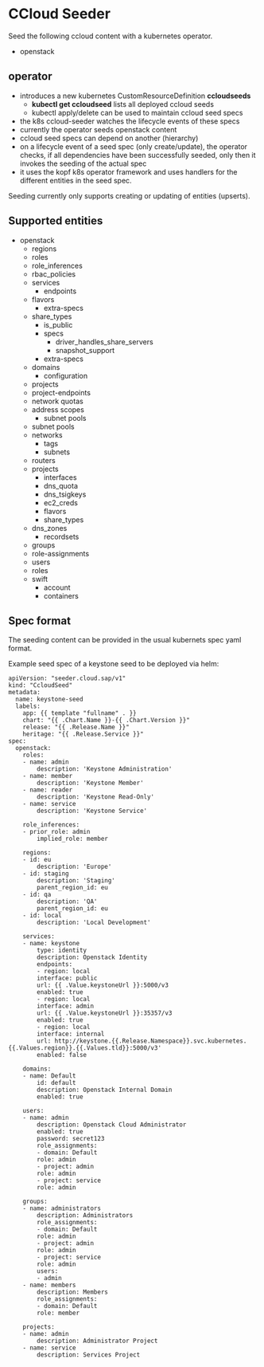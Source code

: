 # CCloud Seeder

Seed the following ccloud content with a kubernetes operator.
- openstack

## operator
- introduces a new kubernetes CustomResourceDefinition **ccloudseeds**
    - **kubectl get ccloudseed** lists all deployed ccloud seeds
    - kubectl apply/delete can be used to maintain ccloud seed specs
- the k8s ccloud-seeder watches the lifecycle events of these specs
- currently the operator seeds openstack content
- ccloud seed specs can depend on another (hierarchy) 
- on a lifecycle event of a seed spec (only create/update), the operator checks,
  if all dependencies have been successfully seeded, only then it invokes the 
  seeding of the actual spec
- it uses the kopf k8s operator framework and uses handlers for the different entities
  in the seed spec.
  
Seeding currently only supports creating or updating of entities (upserts).  

## Supported entities

- openstack
    - regions
    - roles
    - role_inferences
    - rbac_policies
    - services
        - endpoints
    - flavors
        - extra-specs
    - share_types
        - is_public
        - specs
            - driver_handles_share_servers
            - snapshot_support
        - extra-specs
    - domains
        - configuration
    - projects
    - project-endpoints
    - network quotas
    - address scopes
        - subnet pools
    - subnet pools
    - networks
        - tags
        - subnets
    - routers
    - projects
        - interfaces
        - dns_quota
        - dns_tsigkeys
        - ec2_creds
        - flavors
        - share_types
    - dns_zones
        - recordsets
    - groups
    - role-assignments
    - users
    - roles
    - swift 
        - account
        - containers
       
    
## Spec format
    
The seeding content can be provided in the usual kubernets spec yaml format.  
    
Example seed spec of a keystone seed to be deployed via helm:
    
    apiVersion: "seeder.cloud.sap/v1"
    kind: "CcloudSeed"
    metadata:
      name: keystone-seed
      labels:
        app: {{ template "fullname" . }}
        chart: "{{ .Chart.Name }}-{{ .Chart.Version }}"
        release: "{{ .Release.Name }}"
        heritage: "{{ .Release.Service }}"
    spec:
      openstack:
        roles:
        - name: admin
            description: 'Keystone Administration'
        - name: member
            description: 'Keystone Member'
        - name: reader
            description: 'Keystone Read-Only'
        - name: service
            description: 'Keystone Service'
        
        role_inferences:
        - prior_role: admin
            implied_role: member
            
        regions:
        - id: eu
            description: 'Europe'
        - id: staging
            description: 'Staging'
            parent_region_id: eu
        - id: qa
            description: 'QA'
            parent_region_id: eu
        - id: local
            description: 'Local Development'
        
        services:
        - name: keystone
            type: identity
            description: Openstack Identity
            endpoints:
            - region: local
            interface: public
            url: {{ .Value.keystoneUrl }}:5000/v3
            enabled: true
            - region: local
            interface: admin
            url: {{ .Value.keystoneUrl }}:35357/v3
            enabled: true
            - region: local
            interface: internal
            url: http://keystone.{{.Release.Namespace}}.svc.kubernetes.{{.Values.region}}.{{.Values.tld}}:5000/v3'
            enabled: false
        
        domains:
        - name: Default
            id: default
            description: Openstack Internal Domain
            enabled: true
        
        users:
        - name: admin
            description: Openstack Cloud Administrator
            enabled: true
            password: secret123
            role_assignments:
            - domain: Default
            role: admin
            - project: admin
            role: admin
            - project: service
            role: admin

        groups:
        - name: administrators
            description: Administrators
            role_assignments:
            - domain: Default
            role: admin
            - project: admin
            role: admin
            - project: service
            role: admin
            users:
            - admin
        - name: members
            description: Members
            role_assignments:
            - domain: Default
            role: member
        
        projects:
        - name: admin
            description: Administrator Project
        - name: service
            description: Services Project

